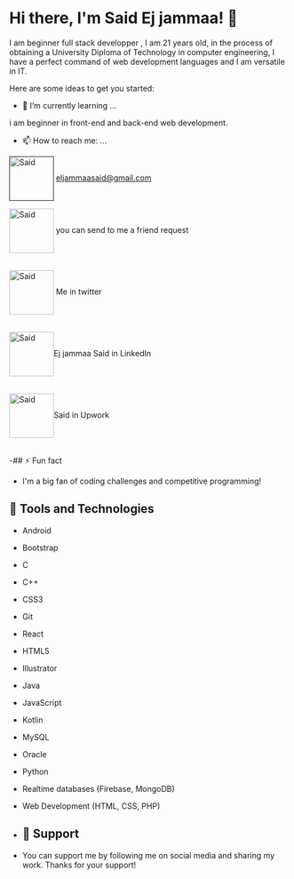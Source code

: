 # Hi there, I'm Said Ej jammaa! 👋

I am beginner full stack developper , I am 21 years old, in the process of obtaining a University Diploma of Technology in computer engineering,  I have a perfect command of web development languages and I am versatile in IT.

Here are some ideas to get you started:

- 🌱 I’m currently learning ...
 
i am beginner in front-end and back-end web development.

- 📫 How to reach me: ...

 <a href="" target="blank"><img align="center" src="https://cdn1.iconfinder.com/data/icons/google-new-logos-1/32/gmail_new_logo-512.png" alt="Said" height="80" width="80" /></a> eljammaasaid@gmail.com
<!-- - <-- - - <a href="" target="blank"><img align="center" src="" alt="Mounir" height="30" width="40" /></a>--> 


 <a href="https://www.facebook.com/prince.eljammaa" target="blank"><img align="center" src="https://cdn2.iconfinder.com/data/icons/social-media-2285/512/1_Facebook_colored_svg_copy-512.png" alt="Said" height="80" width="80" /></a> you can send to me a friend request <br><br>
 
 <a href="https://twitter.com/ej_jammaa" target="blank"><img align="center" src="https://raw.githubusercontent.com/rahuldkjain/github-profile-readme-generator/master/src/images/icons/Social/twitter.svg" alt="Said" height="80" width="80" /></a> Me in twitter <br><br>

 <a href="https://www.linkedin.com/in/said-ej-jammaa-b10741242/" target="blank"><img align="center" src="https://imgs.search.brave.com/FjdgFvtMgVk2cDZzZtFtCuH8ONHET65sZPB2bhC7mmM/rs:fit:840:880:1/g:ce/aHR0cHM6Ly93d3cu/cGlrcG5nLmNvbS9w/bmdsL20vNTctNTcy/MDk3X2xpbmtlZGlu/LXRyYW5zcGFyZW50/LWljb24tbGlua2Vk/LWluLWxvZ28td2l0/aC13aGl0ZS5wbmc" alt="Said" height="80" width="80" /></a>Ej jammaa Said in LinkedIn<br><br> 


 <a href="https://www.upwork.com/freelancers/~011bc0a8f00334209c" target="blank"><img align="center" src="https://imgs.search.brave.com/WoAeEgb4m4Mga1wl6COZZGUwwJFtJJtkFCWekEHwW64/rs:fit:512:512:1/g:ce/aHR0cHM6Ly9jZG4u/aWNvbi1pY29ucy5j/b20vaWNvbnMyLzI2/OTkvUE5HLzUxMi91/cHdvcmtfbG9nb19p/Y29uXzE3MDMxMC5w/bmc" alt="Said" height="80" width="80" /></a>Said in Upwork <br><br>

-## ⚡ Fun fact
- I'm a big fan of coding challenges and competitive programming!

## 🔧 Tools and Technologies
- Android
- Bootstrap
- C
- C++
- CSS3
- Git
- React
- HTML5
- Illustrator
- Java
- JavaScript
- Kotlin
- MySQL
- Oracle
- Python
- Realtime databases (Firebase, MongoDB)
- Web Development (HTML, CSS, PHP)

- ## 🤝 Support
- You can support me by following me on social media and sharing my work. Thanks for your support!

